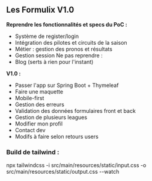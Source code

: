 ## Les Formulix V1.0

**Reprendre les fonctionnalités et specs du PoC :**
 - Système de register/login
 - Intégration des pilotes et circuits de la saison
 - Métier : gestion des pronos et résultats
 - Gestion session
Ne pas reprendre :
 - Blog (serts à rien pour l'instant)

**V1.0 :**
 - Passer l'app sur Spring Boot + Thymeleaf
 - Faire une maquette
 - Mobile-first
 - Gestion des erreurs
 - Validation des données formulaires front et back
 - Gestion de plusieurs leagues
 - Modifier mon profil
 - Contact dev
 - Modifs à faire selon retours users


### Build de tailwind :
npx tailwindcss -i src/main/resources/static/input.css -o src/main/resources/static/output.css --watch